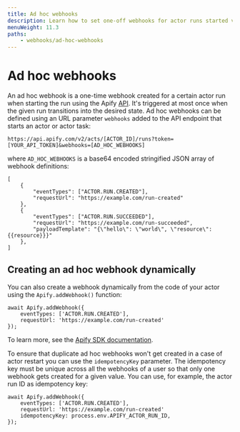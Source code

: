 ```yaml
---
title: Ad hoc webhooks
description: Learn how to set one-off webhooks for actor runs started via the Apify API or from the actor's code. Trigger the event once the run reaches a desired state.
menuWeight: 11.3
paths:
    - webhooks/ad-hoc-webhooks
---
```


# [](./webhooks#adhoc)Ad hoc webhooks

An ad hoc webhook is a one-time webhook created for a certain actor run when starting the run using the Apify [API](https://docs.apify.com/api/v2). It's triggered at most once when the given run transitions into the desired state. Ad hoc webhooks can be defined using an URL parameter `webhooks` added to the API endpoint that starts an actor or actor task:

    https://api.apify.com/v2/acts/[ACTOR_ID]/runs?token=[YOUR_API_TOKEN]&webhooks=[AD_HOC_WEBHOOKS]

where `AD_HOC_WEBHOOKS` is a base64 encoded stringified JSON array of webhook definitions:

    [
        {
            "eventTypes": ["ACTOR.RUN.CREATED"],
            "requestUrl": "https://example.com/run-created"
        },
        {
            "eventTypes": ["ACTOR.RUN.SUCCEEDED"],
            "requestUrl": "https://example.com/run-succeeded",
            "payloadTemplate": "{\"hello\": \"world\", \"resource\":{{resource}}}"
        },
    ]

## Creating an ad hoc webhook dynamically

You can also create a webhook dynamically from the code of your actor using the `Apify.addWebhook()` function:

    await Apify.addWebhook({
        eventTypes: ['ACTOR.RUN.CREATED'],
        requestUrl: 'https://example.com/run-created'
    });

To learn more, see the [Apify SDK documentation](https://sdk.apify.com/docs/api/apify#apifyaddwebhookoptions).

To ensure that duplicate ad hoc webhooks won't get created in a case of actor restart you can use the `idempotencyKey` parameter. The idempotency key must be unique across all the webhooks of a user so that only one webhook gets created for a given value. You can use, for example, the actor run ID as idempotency key:

    await Apify.addWebhook({
        eventTypes: ['ACTOR.RUN.CREATED'],
        requestUrl: 'https://example.com/run-created'
        idempotencyKey: process.env.APIFY_ACTOR_RUN_ID,
    });

